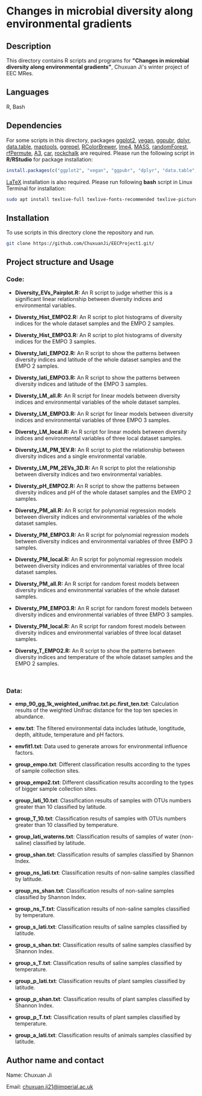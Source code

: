 # Changes in microbial diversity along environmental gradients

## Description

This directory contains R scripts and programs for **"Changes in microbial diversity along environmental gradients"**, Chuxuan Ji's winter project of EEC MRes.

## Languages

R, Bash

## Dependencies

For some scripts in this directory, packages [ggplot2](https://cran.r-project.org/web/packages/ggplot2/index.html), [vegan](https://cran.r-project.org/web/packages/vegan/index.html), [ggpubr](https://cran.r-project.org/web/packages/ggpubr/index.html), [dplyr](https://cran.r-project.org/web/packages/dplyr/index.html), [data.table](https://cran.r-project.org/web/packages/data.table/index.html), [maptools](https://cran.r-project.org/web/packages/maptools/index.html), [ggrepel](https://cran.r-project.org/web/packages/ggrepel/index.html), [RColorBrewer](https://cran.r-project.org/web/packages/RColorBrewer/index.html), [lme4](https://cran.r-project.org/web/packages/lme4/index.html), [MASS](https://cran.r-project.org/web/packages/MASS/index.html), [randomForest](https://cran.r-project.org/web/packages/randomForest/index.html), [rfPermute](https://cran.r-project.org/web/packages/rfPermute/index.html), [A3](https://cran.r-project.org/web/packages/A3/index.html), [car](https://cran.r-project.org/web/packages/car/index.html), [rockchalk](https://cran.r-project.org/web/packages/rockchalk/index.html) are required. 
Please run the following script in **R/RStudio** for package installation: 
```R
install.packages(c("ggplot2", "vegan", "ggpubr", "dplyr", "data.table", "maptools", "ggrepel", "RColorBrewer", "lme4", "MASS", "randomForest", "rfPermute", "A3", "car", "rockchalk"))
```


[LaTeX](https://www.latex-project.org/) installation is also required. Please run following **bash** script in Linux Terminal for installation:
```bash
sudo apt install texlive-full texlive-fonts-recommended texlive-pictures texlive-latex-extra imagemagick
```
## Installation

To use scripts in this directory clone the repository and run.

```bash
git clone https://github.com/ChuxuanJi/EECProject1.git/
```

## Project structure and Usage 

### Code:

- **Diversity_EVs_Pairplot.R:** An R script to judge whether this is a significant linear relationship between diversity indices and environmental variables.

- **Diversty_Hist_EMPO2.R:** An R script to plot histograms of diversity indices for the whole dataset samples and the EMPO 2 samples.

- **Diversty_Hist_EMPO3.R:** An R script to plot histograms of diversity indices for the EMPO 3 samples.

- **Diversty_lati_EMPO2.R:** An R script to show the patterns between diversity indices and latitude of the whole dataset samples and the EMPO 2 samples.

- **Diversty_lati_EMPO3.R:** An R script to show the patterns between diversity indices and latitude of the EMPO 3 samples.

- **Diversty_LM_all.R:** An R script for linear models between diversity indices and environmental variables of the whole dataset samples.

- **Diversty_LM_EMPO3.R:** An R script for linear models between diversity indices and environmental variables of three EMPO 3 samples.

- **Diversty_LM_local.R:** An R script for linear models between diversity indices and environmental variables of three local dataset samples.

- **Diversty_LM_PM_1EV.R:** An R script to plot the relationship between diversity indices and a single environmental variable.

- **Diversty_LM_PM_2EVs_3D.R:** An R script to plot the relationship between diversity indices and two environmental variables.

- **Diversty_pH_EMPO2.R:** An R script to show the patterns between diversity indices and pH of the whole dataset samples and the EMPO 2 samples.

- **Diversty_PM_all.R:** An R script for polynomial regression models between diversity indices and environmental variables of the whole dataset samples.

- **Diversty_PM_EMPO3.R:** An R script for polynomial regression models between diversity indices and environmental variables of three EMPO 3 samples.

- **Diversty_PM_local.R:** An R script for polynomial regression models between diversity indices and environmental variables of three local dataset samples.

- **Diversty_PM_all.R:** An R script for random forest models between diversity indices and environmental variables of the whole dataset samples.

- **Diversty_PM_EMPO3.R:** An R script for random forest models between diversity indices and environmental variables of three EMPO 3 samples.

- **Diversty_PM_local.R:** An R script for random forest models between diversity indices and environmental variables of three local dataset samples.

- **Diversty_T_EMPO2.R:** An R script to show the patterns between diversity indices and temperature of the whole dataset samples and the EMPO 2 samples.


<br/>

### Data: 
- **emp_90_gg_1k_weighted_unifrac.txt.pc.first_ten.txt**: Calculation results of the weighted Unifrac distance for the top ten species in abundance. 

- **env.txt**: The filtered environmental data includes latitude, longtitude, depth, altitude, temperature and pH factors. 

- **envfit1.txt**: Data used to generate arrows for environmental influence factors. 

- **group_empo.txt**: Different classification results according to the types of sample collection sites. 

- **group_empo2.txt**: Different classification results according to the types of bigger sample collection sites. 

- **group_lati_10.txt**: Classification results of samples with OTUs numbers greater than 10 classified by latitude. 

- **group_T_10.txt**: Classification results of samples with OTUs numbers greater than 10 classified by temperature. 

- **group_lati_waterns.txt**: Classification results of samples of water (non-saline) classified by latitude. 

- **group_shan.txt**: Classification results of samples classified by Shannon Index. 

- **group_ns_lati.txt**: Classification results of non-saline samples classified by latitude. 

- **group_ns_shan.txt**: Classification results of non-saline samples classified by Shannon Index. 

- **group_ns_T.txt**: Classification results of non-saline samples classified by temperature. 

- **group_s_lati.txt**: Classification results of saline samples classified by latitude. 

- **group_s_shan.txt**: Classification results of saline samples classified by Shannon Index.

- **group_s_T.txt**: Classification results of saline samples classified by temperature. 

- **group_p_lati.txt**: Classification results of plant samples classified by latitude. 

- **group_p_shan.txt**: Classification results of plant samples classified by Shannon Index.

- **group_p_T.txt**: Classification results of plant samples classified by temperature. 

- **group_a_lati.txt**: Classification results of animals samples classified by latitude. 


## Author name and contact

Name: Chuxuan Ji

Email: chuxuan.ji21@imperial.ac.uk